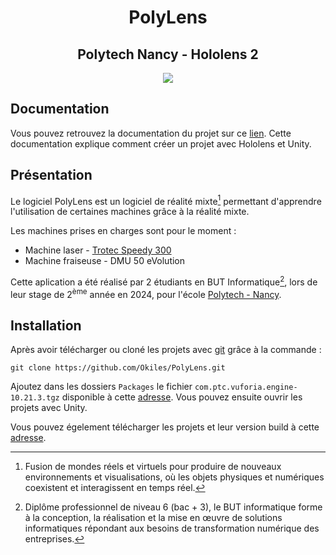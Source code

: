 <div align=center>
  <h1>PolyLens</h1>
  <h2>Polytech Nancy - Hololens 2</h2>
  <img src="https://skillicons.dev/icons?i=cs,unity,visualstudio">
</div>

## Documentation

Vous pouvez retrouvez la documentation du projet sur ce [lien](https://washifr.github.io/PolyLens-Doc/). Cette documentation explique comment créer un projet avec Hololens et Unity.

## Présentation

Le logiciel PolyLens est un logiciel de réalité mixte[^1] permettant d'apprendre l'utilisation de certaines machines grâce à la réalité mixte.

Les machines prises en charges sont pour le moment :

* Machine laser - [Trotec Speedy 300](https://www.troteclaser.com/fr/machines-laser/machines-gravure-laser-speedy)
* Machine fraiseuse - DMU 50 eVolution

Cette aplication a été réalisé par 2 étudiants en BUT Informatique[^2], lors de leur stage de 2<sup>ème</sup> année en 2024, pour l'école [Polytech - Nancy](https://polytech-nancy.univ-lorraine.fr/).

[^1]: Fusion de mondes réels et virtuels pour produire de nouveaux environnements et visualisations, où les objets physiques et numériques coexistent et interagissent en temps réel.
[^2]: Diplôme professionnel de niveau 6 (bac + 3), le BUT informatique forme à la conception, la réalisation et la mise en œuvre de solutions informatiques répondant aux besoins de transformation numérique des entreprises.

## Installation

Après avoir télécharger ou cloné les projets avec [git](https://git-scm.com/) grâce à la commande :

```git
git clone https://github.com/Okiles/PolyLens.git
```

Ajoutez dans les dossiers `Packages` le fichier `com.ptc.vuforia.engine-10.21.3.tgz` disponible à cette [adresse](https://mega.nz/file/z5ZnRCJB#CNE9upLpB8sef3sR_zjj8BwyJHtrOVZrD_4OX0f0hPo). Vous pouvez ensuite ouvrir les projets avec Unity.

Vous pouvez égelement télécharger les projets et leur version build à cette [adresse](https://bul.univ-lorraine.fr/index.php/apps/files/?dir=/Casque%20R%C3%A9alit%C3%A9%20Augment%C3%A9e%20HOLOLENS&fileid=107193881).
